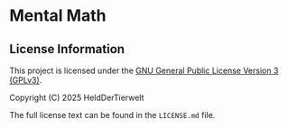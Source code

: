 # Mental Math

## License Information

This project is licensed under the [GNU General Public License Version 3 (GPLv3)](https://www.gnu.org/licenses/gpl-3.0.html).

Copyright (C) 2025 HeldDerTierwelt

The full license text can be found in the `LICENSE.md` file.